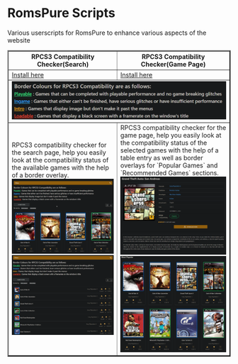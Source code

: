 # RomsPure Scripts

Various userscripts for RomsPure to enhance various aspects of the website

<table border=2px>
<tr>
<th>RPCS3 Compatibility Checker(Search)
<th>RPCS3 Compatibility Checker(Game Page)
</tr>
<tr>
<td><a href="https://www.github.com/Satanarious/RomsPureScripts/raw/master/RPCS3CompatibilityChecker_Search.user.js">Install here</a>
<td><a href="https://www.github.com/Satanarious/RomsPureScripts/raw/master/RPCS3CompatibilityChecker_GamePage.user.js">Install here</a>
</tr>
<tr><td colspan=2><img src="screenshots/info.png"></tr>
<tr>
<td>
RPCS3 compatibility checker for the search page, help you easily look at the compatibility status of the available games with the help of a border overlay.
<img src="screenshots/search_page_grid.png">
<img src="screenshots/search_page_list.png">
<td>
RPCS3 compatibility checker for the game page, help you easily look at the compatibility status of the selected games with the help of a table entry as well as border overlays for `Popular Games` and `Recommended Games` sections.
<img src="screenshots/game_page.png">
<img src="screenshots/most_popular.png">
</tr>
</table>
